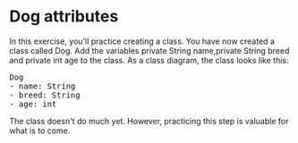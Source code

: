 # Dog attributes
In this exercise, you'll practice creating a class.
You have now created a class called Dog. Add the variables private String name,private String breed and private int age to the class. As a class diagram, the class looks like this:

<pre>
Dog
- name: String
- breed: String
- age: int
</pre>

The class doesn't do much yet. However, practicing this step is valuable for what is to come.